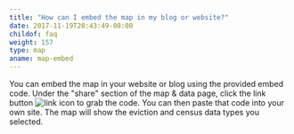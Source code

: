 ```yaml
---
title: "How can I embed the map in my blog or website?"
date: 2017-11-19T20:43:49-08:00
childof: faq
weight: 157
type: map
aname: map-embed
---
```

You can embed the map in your website or blog using the provided embed code. Under the "share" section of the map & data page, click the link button ![link icon](/images/icons/social/social_getlink_48px_inactive.png) to grab the code. You can then paste that code into your own site. The map will show the eviction and census data types you selected.

